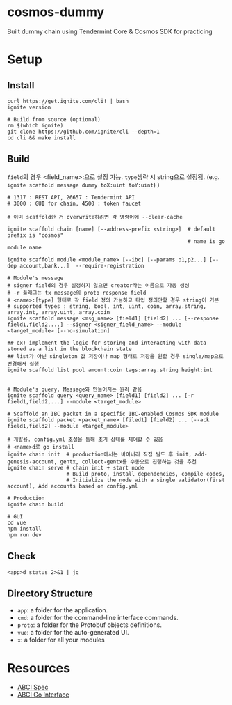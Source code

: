 # cosmos-dummy
Built dummy chain using Tendermint Core &amp; Cosmos SDK for practicing

# Setup
## Install
```shell
curl https://get.ignite.com/cli! | bash
ignite version

# Build from source (optional)
rm $(which ignite)
git clone https://github.com/ignite/cli --depth=1
cd cli && make install
```
## Build
`field`의 경우 <field_name>:<type>으로 설정 가능. `type`생략 시 string으로 설정됨. (e.g. `ignite scaffold message dummy toX:uint toY:uint`)
)
```shell
# 1317 : REST API, 26657 : Tendermint API
# 3000 : GUI for chain, 4500 : token faucet

# 이미 scaffold한 거 overwrite하려면 각 명령어에 --clear-cache

ignite scaffold chain [name] [--address-prefix <string>]  # default prefix is "cosmos"
                                                          # name is go module name                                                        

ignite scaffold module <module_name> [--ibc] [--params p1,p2...] [--dep account,bank...]  --require-registration

# Module's message
# signer field의 경우 설정하지 않으면 creator라는 이름으로 자동 생성
# -r 플래그는 tx message의 proto response field
# <name>:[type] 형태로 각 field 정의 가능하고 타입 정의안할 경우 string이 기본
# supported types : string, bool, int, uint, coin, array.string, array.int, array.uint, array.coin
ignite scaffold message <msg_name> [field1] [field2] ... [--response field1,field2,...] --signer <signer_field_name> --module <target_module> [--no-simulation]

## ex) implement the logic for storing and interacting with data stored as a list in the blockchain state
## list가 아닌 singleton 값 저장이나 map 형태로 저장을 원할 경우 single/map으로 변경해서 실행
ignite scaffold list pool amount:coin tags:array.string height:int


# Module's query. Message와 만들어지는 원리 같음
ignite scaffold query <query_name> [field1] [field2] ... [-r field1,field2,...] --module <target_module>

# Scaffold an IBC packet in a specific IBC-enabled Cosmos SDK module
ignite scaffold packet <packet_name> [filed1] [field2] ... [--ack field1,field2] --module <target_module> 

# 개발용. config.yml 조절을 통해 초기 상태를 제어할 수 있음
# <name>d로 go install 
ignite chain init  # production에서는 바이너리 직접 빌드 후 init, add-genesis-account, gentx, collect-gentx를 수동으로 진행하는 것을 추천
ignite chain serve # chain init + start node
                   # Build proto, install dependencies, compile codes, 
                   # Initialize the node with a single validator(first account), Add accounts based on config.yml

# Production
ignite chain build

# GUI
cd vue
npm install
npm run dev
```

## Check
```shell
<app>d status 2>&1 | jq
```

## Directory Structure
* `app`: a folder for the application.
* `cmd`: a folder for the command-line interface commands.
* `proto`: a folder for the Protobuf objects definitions.
* `vue`: a folder for the auto-generated UI.
* `x`: a folder for all your modules

# Resources
* [ABCI Spec](https://github.com/tendermint/spec/blob/c939e15/spec/abci/abci.md)
* [ABCI Go Interface](https://github.com/tendermint/tendermint/tree/main/abci)